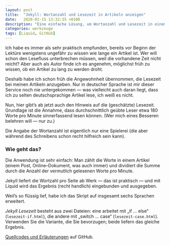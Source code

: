 ```yaml
---
layout: post
title:  "Jekyll: Wortanzahl und Lesezeit in Artikeln anzeigen"
date:   2020-02-15 13:32:35 +0100
description: "Eine einfache Lösung, um Wortanzahl und Lesezeit in einem Jekyll–Post auszugeben."
categories: werkzeuge
tags: [Liquid, GitHub]
---
```

Ich habe es immer als sehr praktisch empfunden, bereits vor Beginn der Lektüre wenigstens ungefähr zu wissen wie lange ein Artikel ist. Wer will schon den Lesefluss unterbrechen müssen, weil die vorhandene Zeit nicht reicht? Aber auch als Autor finde ich es angenehm, möglichst früh zu wissen, ob ein Artikel zu lang zu werden droht.<!--more-->

Deshalb habe ich schon früh die Angewohnheit übernommen, die Lesezeit bei meinen Artikeln anzugeben. Nur in deutscher Sprache ist mir dieser Service noch nie untergekommen — was vielleicht auch daran liegt, dass ich zu selten deutschsprachige Artikel lese, ich weiß es nicht.

Nun, hier gibt’s ab jetzt auch den Hinweis auf die (geschätzte) Lesezeit. Grundlage ist die Annahme, dass durchschnittlich geübte Leser etwa 180 Worte pro Minute sinnerfassend lesen können. (Wer mich eines Besseren belehren will — nur zu.)

Die Angabe der Wortanzahl ist eigentlich nur eine Spielerei (die aber während des Schreibens schon recht hilfreich sein kann).

<h3>Wie geht das?</h3>

Die Anwendung ist sehr einfach: Man zählt die Worte in einem Artikel (einem Post, Online–Dokument, was auch immer) und dividiert die Summe durch die Anzahl der vermutlich gelesenen Worte pro Minute.

Jekyll liefert die Wortzahl pro Seite ab Werk — das ist praktisch — und mit Liquid wird das Ergebnis (recht handlich) eingebunden und ausgegeben.

Weil’s so flüssig lief, habe ich das Skript auf insgesamt sechs Sprachen erweitert.

<em>Jekyll Lesezeit</em> besteht aus zwei Dateien: eine arbeitet mit „if … else“ (<code>lesezeit-if.html</code>), die andere mit „switch … case“ (<code>lesezeit-case.html</code>). Verwenden Sie die Variante, die Sie bevorzugen; beide liefern das gleiche Ergebnis.

<a title="zum Repository auf GitHub" href="https://github.com/gwpachlatko/jekyll-lesezeit">Quellcodes und Erläuterungen</a> auf GitHub.
